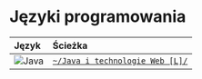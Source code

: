 # Języki programowania

| Język                                                                                                    | Ścieżka                                                                                          |
| :------------------------------------------------------------------------------------------------------- | :----------------------------------------------------------------------------------------------- |
| ![Java](https://img.shields.io/badge/Java-087CFA?style=for-the-badge&logo=intellij-idea&logoColor=white) | [`~/Java i technologie Web [L]/`](<./Java%20i%20technologie%20Web%20[L]/>)                       |
